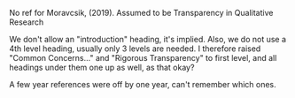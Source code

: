 No ref for Moravcsik, (2019).
Assumed to be Transparency in Qualitative Research

We don't allow an "introduction" heading, it's implied. Also, we do not use a 4th level heading, usually only 3 levels are needed. I therefore raised "Common Concerns..." and "Rigorous Transparency" to first level, and all headings under them one up as well, as that okay?

A few year references were off by one year, can't remember which ones.
